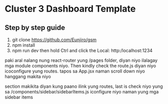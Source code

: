 # Cluster 3 Dashboard Template

## Step by step guide
1. git clone https://github.com/Eunjiro/gsm
2. npm install
3. npm run dev
then hold Ctrl and click the Local: http:/localhost:1234

paki aral nalang nung react-router
yung /pages folder, diyan niyo ilalagay mga module components niyo.
Then kindly check the route.js diyan niyo icoconfigure yung routes.
tapos sa App.jsx naman scroll down niyo hanggang makita niyo <main> section
makikita diyan kung paano ilink yung routes, last is check niyo yung sa /components/sidebar/sidebarItems.js
iconfigure niyo naman yung mga sidebar items


